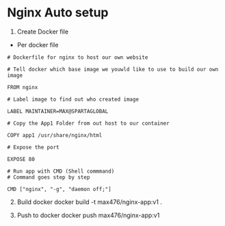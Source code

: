 # Nginx Auto setup

1. Create Docker file
- Per docker file 
```
# Dockerfile for nginx to host our own website

# Tell docker which base image we youwld like to use to build our own image

FROM nginx

# Label image to find out who created image

LABEL MAINTAINER=MAX@SPARTAGLOBAL

# Copy the App1 Folder from out host to our container

COPY app1 /usr/share/nginx/html

# Expose the port

EXPOSE 80

# Run app with CMD (Shell commmand)
# Command goes step by step

CMD ["nginx", "-g", "daemon off;"]
```

2. Build docker
docker build -t max476/nginx-app:v1 .

3. Push to docker
docker push max476/nginx-app:v1

